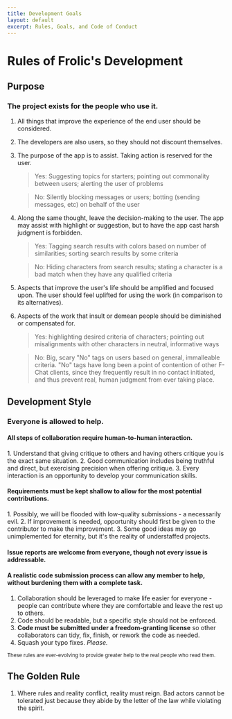 ```yaml
---
title: Development Goals
layout: default
excerpt: Rules, Goals, and Code of Conduct
---
```

# Rules of Frolic's Development

## Purpose
### The project exists for the people who use it.
1. All things that improve the experience of the end user should be considered.
2. The developers are also users, so they should not discount themselves.
3. The purpose of the app is to assist. Taking action is reserved for the user.
   >Yes: Suggesting topics for starters; pointing out commonality between users; alerting the user of problems

   >No: Silently blocking messages or users; botting (sending messages, etc) on behalf of the user
3. Along the same thought, leave the decision-making to the user. The app may assist with highlight or suggestion, but to have the app cast harsh judgment is forbidden.
   >Yes: Tagging search results with colors based on number of similarities; sorting search results by some criteria

   >No: Hiding characters from search results; stating a character is a bad match when they have any qualified criteria
4. Aspects that improve the user's life should be amplified and focused upon. The user should feel uplifted for using the work (in comparison to its alternatives).
5. Aspects of the work that insult or demean people should be diminished or compensated for.
   >Yes: highlighting desired criteria of characters; pointing out misalignments with other characters in neutral, informative ways

   >No: Big, scary "No" tags on users based on general, immalleable criteria. "No" tags have long been a point of contention of other F-Chat clients, since they frequently result in no contact initiated, and thus prevent real, human judgment from ever taking place.

## Development Style
### Everyone is allowed to help.
  <h4>All steps of collaboration require human-to-human interaction.</h4>
1. Understand that giving critique to others and having others critique you is the exact same situation.
2. Good communication includes being truthful and direct, but exercising precision when offering critique.
3. Every interaction is an opportunity to develop your communication skills.

<h4>Requirements must be kept shallow to allow for the most potential contributions.</h4>
1. Possibly, we will be flooded with low-quality submissions - a necessarily evil.
2. If improvement is needed, opportunity should first be given to the contributor to make the improvement.
3. Some good ideas may go unimplemented for eternity, but it's the reality of understaffed projects.

<h4>Issue reports are welcome from everyone, though not every issue is addressable.</h4>

<h4>A realistic code submission process can allow any member to help, without burdening them with a complete task.</h4>

1. Collaboration should be leveraged to make life easier for everyone - people can contribute where they are comfortable and leave the rest up to others.
2. Code should be readable, but a specific style should not be enforced.
3. **Code must be submitted under a freedom-granting license** so other collaborators can tidy, fix, finish, or rework the code as needed.
4. Squash your typo fixes. *Please.*

<small>These rules are ever-evolving to provide greater help to the real people who read them.</small>

## The Golden Rule
1. Where rules and reality conflict, reality must reign.
   Bad actors cannot be tolerated just because they abide by the letter of the law while violating the spirit.
